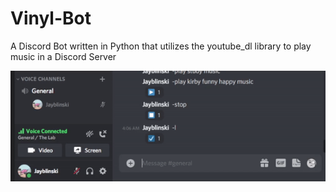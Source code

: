 # Vinyl-Bot
A Discord Bot written in Python that utilizes the youtube_dl library to play music in a Discord Server

![alt text](https://github.com/jsonmorberg/Vinyl-Bot/blob/main/media/discord.gif "Logo Title Text 1")

